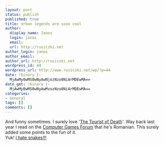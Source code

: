 ```yaml
---
layout: post
status: publish
published: true
title: Urban legends are sooo cool
author:
  display_name: Janos
  login: janos
  email: 
  url: http://rusiczki.net
author_login: janos
author_email: 
author_url: http://rusiczki.net
wordpress_id: 44
wordpress_url: http://www.rusiczki.net/wp/?p=44
date: !binary |-
  MjAwMy0wMS0wNyAwNjozNzo0NiArMDEwMA==
date_gmt: !binary |-
  MjAwMy0wMS0wNyAwMzozNzo0NiArMDEwMA==
categories:
- General
tags: []
comments: []
---
```

<p>And funny sometimes. I surely love '<a href="http://www.touristofdeath.com/" title="touristofdeath.com">The Tourist of Death</a>'. Way back last year I read on the <a href="http://www.computergames.ro/forum/" title="Used to be a mod here...">Computer Games Forum</a> that he's Romanian. This surely added some points to the fun of it.<br />
Yuk! <a href="http://www.uq.edu.au/education/extra/all.html" title="Brrr!">I hate snakes!!!</a></p>
